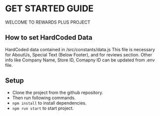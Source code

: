 
# GET STARTED GUIDE

WELCOME TO REWARDS PLUS PROJECT

## How to set HardCoded Data

HardCoded data contained in /src/constants/data.js
This file is necessary for AboutUs, Special Text (Below Footer), and for reviews section.
Other info like Company Name, Store ID, Comapny ID can be updated from .env file.

## Setup

- Clone the project from the github repository.
- Then run following commands.
- `npm install` to install dependencies.
- `npm run start` to start project.
